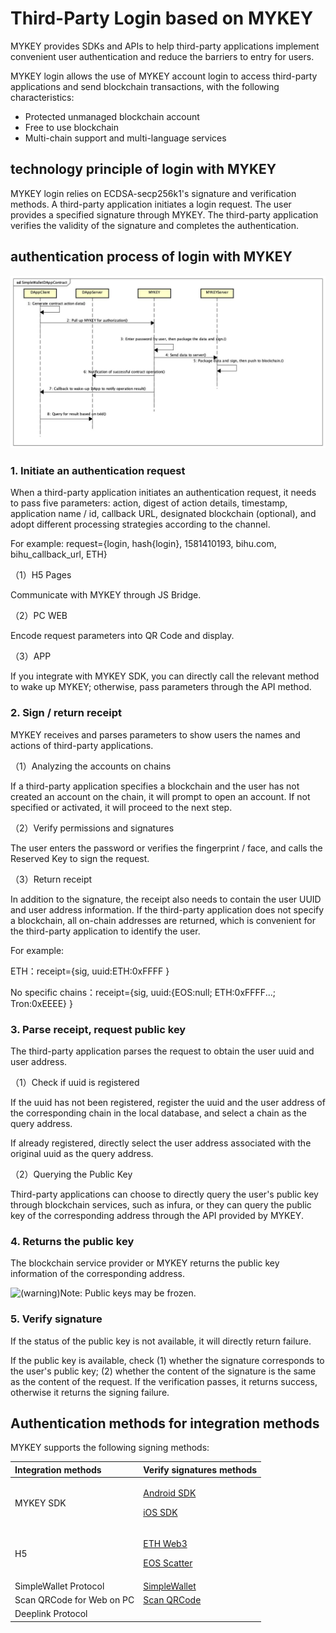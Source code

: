 # Third-Party Login based on MYKEY

MYKEY provides SDKs and APIs to help third-party applications implement convenient user authentication and reduce the barriers to entry for users.

MYKEY login allows the use of MYKEY account login to access third-party applications and send blockchain transactions, with the following characteristics:

* Protected unmanaged blockchain account 
* Free to use blockchain
* Multi-chain support and multi-language services

## technology principle of login with MYKEY 

MYKEY login relies on ECDSA-secp256k1's signature and verification methods. A third-party application initiates a login request. The user provides a specified signature through MYKEY. The third-party application verifies the validity of the signature and completes the authentication.

## authentication process of login with MYKEY

![](../.gitbook/assets/image%20%285%29.png)

### 1. Initiate an authentication request

When a third-party application initiates an authentication request, it needs to pass five parameters: action, digest of action details, timestamp, application name / id, callback URL, designated blockchain \(optional\), and adopt different processing strategies according to the channel.

For example: request={login, hash{login}, 1581410193, bihu.com, bihu\_callback\_url, ETH}

（1）H5 Pages

Communicate with MYKEY through JS Bridge.

（2）PC WEB

Encode request parameters into QR Code and display.

（3）APP

If you integrate with MYKEY SDK, you can directly call the relevant method to wake up MYKEY; otherwise, pass parameters through the API method.  


### 2. Sign / return receipt

MYKEY receives and parses parameters to show users the names and actions of third-party applications.

（1）Analyzing the accounts on chains 

If a third-party application specifies a blockchain and the user has not created an account on the chain, it will prompt to open an account. If not specified or activated, it will proceed to the next step.

（2）Verify permissions and signatures

The user enters the password or verifies the fingerprint / face, and calls the Reserved Key to sign the request.

（3）Return receipt

In addition to the signature, the receipt also needs to contain the user UUID and user address information. If the third-party application does not specify a blockchain, all on-chain addresses are returned, which is convenient for the third-party application to identify the user.

For example:

ETH：receipt={sig, uuid:ETH:0xFFFF }

No specific chains：receipt={sig, uuid:{EOS:null; ETH:0xFFFF...; Tron:0xEEEE}  }

### 3. Parse receipt, request public key

The third-party application parses the request to obtain the user uuid and user address.

（1）Check if uuid is registered

If the uuid has not been registered, register the uuid and the user address of the corresponding chain in the local database, and select a chain as the query address.

If already registered, directly select the user address associated with the original uuid as the query address.

（2）Querying the Public Key

Third-party applications can choose to directly query the user's public key through blockchain services, such as infura, or they can query the public key of the corresponding address through the API provided by MYKEY.

### 4. Returns the public key

The blockchain service provider or MYKEY returns the public key information of the corresponding address.

![\(warning\)](https://confluence.inner-bihu.com/s/en_US/7901/04c8b7bf0a5b4889210956b8230224e43d124b25/_/images/icons/emoticons/warning.svg)Note: Public keys may be frozen.

### 5. Verify signature

If the status of the public key is not available, it will directly return failure.

If the public key is available, check \(1\) whether the signature corresponds to the user's public key; \(2\) whether the content of the signature is the same as the content of the request. If the verification passes, it returns success, otherwise it returns the signing failure.

## Authentication methods for integration methods

MYKEY supports the following signing methods:

<table>
  <thead>
    <tr>
      <th style="text-align:left">Integration methods</th>
      <th style="text-align:left">Verify signatures methods</th>
    </tr>
  </thead>
  <tbody>
    <tr>
      <td style="text-align:left">MYKEY SDK</td>
      <td style="text-align:left">
        <p>&#x200B;<a href="https://app.gitbook.com/@mykey/s/mykey-docs/~/drafts/-M0YWbq9MRyudOOMs8Aw/v/English/integrate-with-mykey/integration-android/sign">Android SDK</a>&#x200B;</p>
        <p>&#x200B;<a href="https://app.gitbook.com/@mykey/s/mykey-docs/~/drafts/-M0YWbq9MRyudOOMs8Aw/v/English/integrate-with-mykey/integration-ios/sign">iOS SDK</a>&#x200B;</p>
      </td>
    </tr>
    <tr>
      <td style="text-align:left">H5</td>
      <td style="text-align:left">
        <p>&#x200B;<a href="https://app.gitbook.com/@mykey/s/mykey-docs/~/drafts/-M0YWbq9MRyudOOMs8Aw/v/English/integrate-with-mykey/h5/eth#verify-signing-with-mykey">ETH Web3</a>&#x200B;</p>
        <p>&#x200B;<a href="https://app.gitbook.com/@mykey/s/mykey-docs/~/drafts/-M0YWbq9MRyudOOMs8Aw/v/English/integrate-with-mykey/h5/eos#verify-signing-with-mykey">EOS Scatter</a>&#x200B;</p>
      </td>
    </tr>
    <tr>
      <td style="text-align:left">SimpleWallet Protocol</td>
      <td style="text-align:left">&#x200B;<a href="https://app.gitbook.com/@mykey/s/mykey-docs/~/drafts/-M0YWbq9MRyudOOMs8Aw/v/English/integrate-with-mykey/simplewallet#sign">SimpleWallet</a>&#x200B;</td>
    </tr>
    <tr>
      <td style="text-align:left">Scan QRCode for Web on PC</td>
      <td style="text-align:left">&#x200B;<a href="https://app.gitbook.com/@mykey/s/mykey-docs/~/drafts/-M0YWbq9MRyudOOMs8Aw/v/English/integrate-with-mykey/simplewallet/scan#sign">Scan QRCode</a>&#x200B;</td>
    </tr>
    <tr>
      <td style="text-align:left">Deeplink Protocol</td>
      <td style="text-align:left">&#x200B;</td>
    </tr>
  </tbody>
</table>

